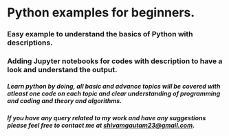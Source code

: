 # Python examples for beginners.
### Easy example to understand the basics of Python with descriptions.
### Adding Jupyter notebooks for codes with description to have a look and understand the output.


##### Learn python by doing, all basic and advance topics will be covered with atleast one code on each topic and clear understanding of programming and coding and theory and algorithms.

##### If you have any query related to my work and have any suggestions please feel free to contact me at shivamgautam23@gmail.com.
